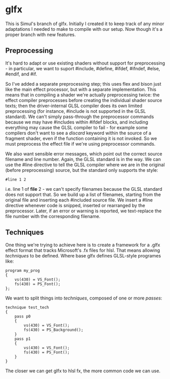 glfx
====

This is Simul's branch of glfx. Initially I created it to keep track of any minor adaptations I needed to make to compile with our setup.
Now though it's a proper branch with new features.

Preprocessing
-------------
It's hard to adapt or use existing shaders without support for preprocessing - in particular, we want to suport #include, #define, #ifdef, #ifndef, #else, #endif, and #if.

So I've added a separate preprocessing step; this uses flex and bison just like the main effect processor, but with a separate implementation.
This means that in compiling a shader we're actually preprocessing twice: the effect compiler preprocesses before creating the individual shader source texts;
then the driver-internal GLSL compiler does its own limited preprocessing (for instance, #include is not supported in the GLSL standard).
We can't simply pass-through the preprocessor commands because we may have #includes within #ifdef blocks, and including everything may cause the GLSL compiler to fail - for example some compilers don't want to see a *discard* keyword within the source of a fragment shader, even if the function containing it is not invoked.
So we must preprocess the effect file if we're using preprocessor commands.

We also want sensible error messages, which point out the correct source filename and line number.
Again, the GLSL standard is in the way.
We can use the #line directive to tell the GLSL compiler where we are in the original (before preprocessing) source, but the standard only supports the style:

	#line 1 2
	
i.e. line 1 of **file** 2 - we can't specify filenames because the GLSL standard does not support that.
So we build up a list of filenames, starting from the original file and inserting each #included source file.
We insert a #line directive whenever code is snipped, inserted or rearranged by the preprocessor.
Later, if an error or warning is reported, we text-replace the file number with the corresponding filename.

Techniques
----------
One thing we're trying to achieve here is to create a framework for a .glfx effect format that tracks Microsoft's .fx files for hlsl. That means allowing *techniques* to be defined. Where base glfx defines GLSL-style programes like:

	program my_prog
	{
	    vs(430) = VS_Font();
	    fs(430) = PS_Font();
	};

We want to split things into *techniques*, composed of one or more *passes*:

	technique test_tech
	{
		pass p0
		{
			vs(430) = VS_Font();
			fs(430) = PS_Background();
		}
		pass p1
		{
			vs(430) = VS_Font();
			fs(430) = PS_Font();
		}
	}
	
The closer we can get glfx to hlsl fx, the more common code we can use.
